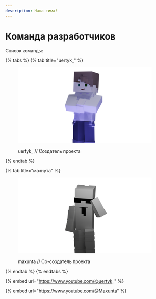 ```yaml
---
description: Наша тима!
---
```


# Команда разработчиков

Список команды:

{% tabs %}
{% tab title="uertyk_" %}
<figure><img src="../../.gitbook/assets/ua0001.png" alt="uertyk_ , без него проекта не было бы"><figcaption><p>uertyk_ // Создатель проекта</p></figcaption></figure>
{% endtab %}

{% tab title="мазнута" %}
<figure><img src="../../.gitbook/assets/ma0001.png" alt="maxunta , без него проекта не было бы"><figcaption><p>maxunta // Со-создатель проекта</p></figcaption></figure>
{% endtab %}
{% endtabs %}

{% embed url="https://www.youtube.com/@uertyk_" %}

{% embed url="https://www.youtube.com/@Maxunta" %}
